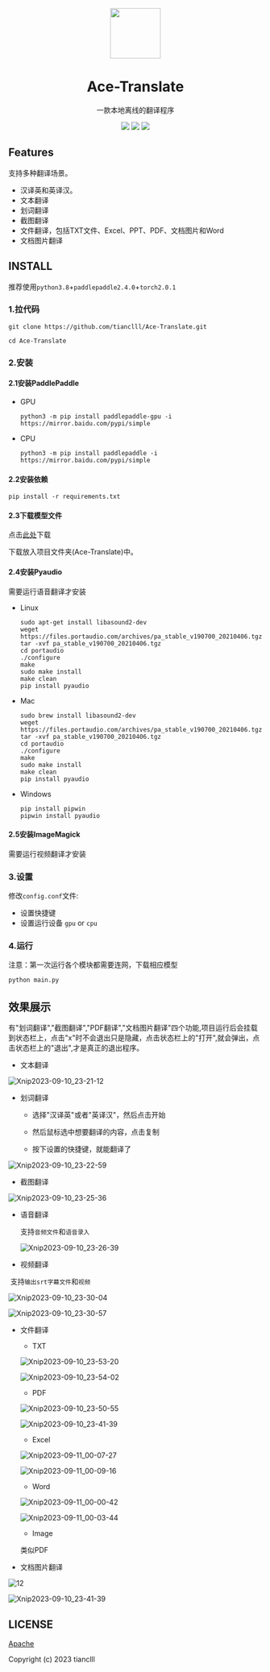 <p align="center">
<img src="image/translate.png" style="width:100px;" />
</p>
<h1 align="center">Ace-Translate</h1>
<p align="center">
一款本地离线的翻译程序
</p>



<p align="center">
  <img src="https://img.shields.io/badge/Ace%20Translate-pink">
  <img src="https://img.shields.io/badge/paddlepaddle-v2.4.0-blue">
  <img src="https://img.shields.io/badge/torch-v2.0.1-blue">
</p>




## Features

支持多种翻译场景。

- 汉译英和英译汉。
- 文本翻译
- 划词翻译
- 截图翻译
- 文件翻译，包括TXT文件、Excel、PPT、PDF、文档图片和Word
- 文档图片翻译



## INSTALL

推荐使用`python3.8`+`paddlepaddle2.4.0`+`torch2.0.1`

### 1.拉代码

```
git clone https://github.com/tianclll/Ace-Translate.git
```

```
cd Ace-Translate
```



### 2.安装

#### 2.1安装PaddlePaddle

- GPU

  ```
  python3 -m pip install paddlepaddle-gpu -i https://mirror.baidu.com/pypi/simple
  ```

- CPU

  ```
  python3 -m pip install paddlepaddle -i https://mirror.baidu.com/pypi/simple
  ```

#### 2.2安装依赖

```
pip install -r requirements.txt
```

#### 2.3下载模型文件

点击[此处](https://www.123pan.com/s/knrdjv-AC5N3.html)下载

下载放入项目文件夹(Ace-Translate)中。

#### 2.4安装Pyaudio
需要运行语音翻译才安装

- Linux

  ```
  sudo apt-get install libasound2-dev
  weget https://files.portaudio.com/archives/pa_stable_v190700_20210406.tgz
  tar -xvf pa_stable_v190700_20210406.tgz
  cd portaudio
  ./configure
  make
  sudo make install
  make clean
  pip install pyaudio
  ```
- Mac

  ```
  sudo brew install libasound2-dev
  weget https://files.portaudio.com/archives/pa_stable_v190700_20210406.tgz
  tar -xvf pa_stable_v190700_20210406.tgz
  cd portaudio
  ./configure
  make
  sudo make install
  make clean
  pip install pyaudio
  ```
- Windows
  ```
  pip install pipwin
  pipwin install pyaudio
  ```
#### 2.5安装ImageMagick

需要运行视频翻译才安装

### 3.设置

修改`config.conf`文件:

- 设置快捷键
- 设置运行设备 `gpu` or `cpu`

### 4.运行

注意：第一次运行各个模块都需要连网，下载相应模型

```
python main.py
```



## 效果展示

有"划词翻译","截图翻译","PDF翻译","文档图片翻译"四个功能,项目运行后会挂载到状态栏上，点击"x"时不会退出只是隐藏，点击状态栏上的"打开",就会弹出，点击状态栏上的"退出",才是真正的退出程序。

- 文本翻译

![Xnip2023-09-10_23-21-12](image/Xnip2023-09-10_23-21-12.jpg)

- 划词翻译

  - 选择"汉译英"或者"英译汉"，然后点击开始

  - 然后鼠标选中想要翻译的内容，点击复制
  - 按下设置的快捷键，就能翻译了

![Xnip2023-09-10_23-22-59](image/Xnip2023-09-10_23-22-59.jpg)



- 截图翻译

![Xnip2023-09-10_23-25-36](image/Xnip2023-09-10_23-25-36.jpg)

- 语音翻译

  支持`音频文件`和`语音录入`

  ![Xnip2023-09-10_23-26-39](image/Xnip2023-09-10_23-26-39.jpg)

- 视频翻译

​		支持`输出srt字幕文件`和`视频`

![Xnip2023-09-10_23-30-04](image/Xnip2023-09-10_23-30-04.jpg)

![Xnip2023-09-10_23-30-57](image/Xnip2023-09-10_23-30-57.jpg)

- 文件翻译

  - TXT

  ![Xnip2023-09-10_23-53-20](image/Xnip2023-09-10_23-53-20.jpg)

  ![Xnip2023-09-10_23-54-02](image/Xnip2023-09-10_23-54-02.jpg)

  - PDF

  ![Xnip2023-09-10_23-50-55](image/Xnip2023-09-10_23-50-55.jpg)

  ![Xnip2023-09-10_23-41-39](image/Xnip2023-09-10_23-41-39.jpg)

  - Excel

  ![Xnip2023-09-11_00-07-27](image/Xnip2023-09-11_00-07-27.jpg)

  ![Xnip2023-09-11_00-09-16](image/Xnip2023-09-11_00-09-16.jpg)

  - Word

  ![Xnip2023-09-11_00-00-42](image/Xnip2023-09-11_00-00-42.jpg)

  ![Xnip2023-09-11_00-03-44](image/Xnip2023-09-11_00-03-44.jpg)

  - Image

  类似PDF

- 文档图片翻译

![12](image/12.jpg)

![Xnip2023-09-10_23-41-39](image/Xnip2023-09-10_23-41-39.jpg)

## LICENSE
[Apache](https://github.com/tianclll/Ace-Translate/blob/main/LICENSE)

Copyright (c) 2023 tianclll
